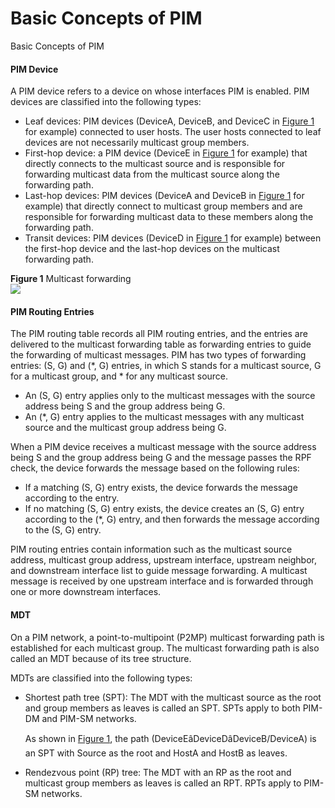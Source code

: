 Basic Concepts of PIM
=====================

Basic Concepts of PIM

#### PIM Device

A PIM device refers to a device on whose interfaces PIM is enabled. PIM devices are classified into the following types:

* Leaf devices: PIM devices (DeviceA, DeviceB, and DeviceC in [Figure 1](#EN-US_CONCEPT_0000001130783610__fig_dc_vrp_multicast_cfg_000401) for example) connected to user hosts. The user hosts connected to leaf devices are not necessarily multicast group members.
* First-hop device: a PIM device (DeviceE in [Figure 1](#EN-US_CONCEPT_0000001130783610__fig_dc_vrp_multicast_cfg_000401) for example) that directly connects to the multicast source and is responsible for forwarding multicast data from the multicast source along the forwarding path.
* Last-hop devices: PIM devices (DeviceA and DeviceB in [Figure 1](#EN-US_CONCEPT_0000001130783610__fig_dc_vrp_multicast_cfg_000401) for example) that directly connect to multicast group members and are responsible for forwarding multicast data to these members along the forwarding path.
* Transit devices: PIM devices (DeviceD in [Figure 1](#EN-US_CONCEPT_0000001130783610__fig_dc_vrp_multicast_cfg_000401) for example) between the first-hop device and the last-hop devices on the multicast forwarding path.

**Figure 1** Multicast forwarding  
![](figure/en-us_image_0000001176743359.png)

#### PIM Routing Entries

The PIM routing table records all PIM routing entries, and the entries are delivered to the multicast forwarding table as forwarding entries to guide the forwarding of multicast messages. PIM has two types of forwarding entries: (S, G) and (\*, G) entries, in which S stands for a multicast source, G for a multicast group, and \* for any multicast source.

* An (S, G) entry applies only to the multicast messages with the source address being S and the group address being G.
* An (\*, G) entry applies to the multicast messages with any multicast source and the multicast group address being G.

When a PIM device receives a multicast message with the source address being S and the group address being G and the message passes the RPF check, the device forwards the message based on the following rules:

* If a matching (S, G) entry exists, the device forwards the message according to the entry.
* If no matching (S, G) entry exists, the device creates an (S, G) entry according to the (\*, G) entry, and then forwards the message according to the (S, G) entry.

PIM routing entries contain information such as the multicast source address, multicast group address, upstream interface, upstream neighbor, and downstream interface list to guide message forwarding. A multicast message is received by one upstream interface and is forwarded through one or more downstream interfaces.


#### MDT

On a PIM network, a point-to-multipoint (P2MP) multicast forwarding path is established for each multicast group. The multicast forwarding path is also called an MDT because of its tree structure.

MDTs are classified into the following types:

* Shortest path tree (SPT): The MDT with the multicast source as the root and group members as leaves is called an SPT. SPTs apply to both PIM-DM and PIM-SM networks.
  
  As shown in [Figure 1](#EN-US_CONCEPT_0000001130783610__fig_dc_vrp_multicast_cfg_000401), the path (DeviceEâDeviceDâDeviceB/DeviceA) is an SPT with Source as the root and HostA and HostB as leaves.
* Rendezvous point (RP) tree: The MDT with an RP as the root and multicast group members as leaves is called an RPT. RPTs apply to PIM-SM networks.